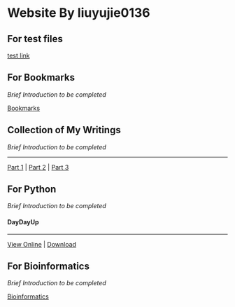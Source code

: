 # Website By liuyujie0136
## For test files
[test link](../test)

## For Bookmarks
*Brief Introduction to be completed*

[Bookmarks](../Bookmarks)

## Collection of My Writings
*Brief Introduction to be completed*

---

[Part 1](../writingfiles/Part1) | [Part 2](../writingfiles/Part2) | [Part 3](../writingfiles/Part3)

## For Python
*Brief Introduction to be completed*

#### DayDayUp
---

[View Online](../pythonfiles/DayDayUp) | [Download](../pythonfiles/DayDayUp.py)

## For Bioinformatics
*Brief Introduction to be completed*

[Bioinformatics](../bioinfofiles/Bioinfo-test)
